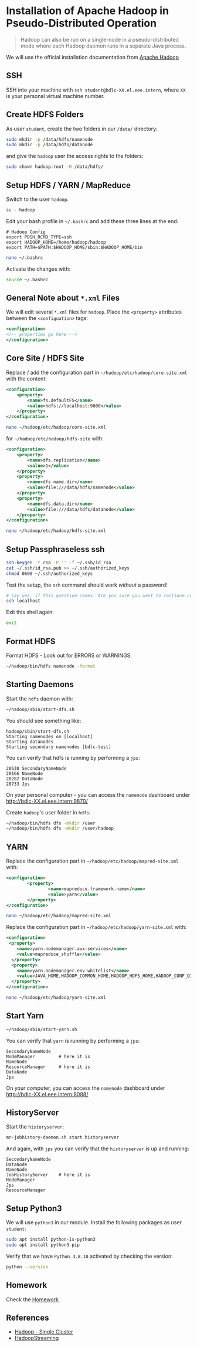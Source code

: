 # Installation of Apache Hadoop in Pseudo-Distributed Operation

> Hadoop can also be run on a single-node in a pseudo-distributed mode where each Hadoop daemon runs in a separate Java process.

We will use the official installation documentation from [Apache Hadoop](https://hadoop.apache.org/docs/stable/hadoop-project-dist/hadoop-common/SingleCluster.html#Pseudo-Distributed_Operation)

## SSH

SSH into your machine with `ssh student@bdlc-XX.el.eee.intern`, where `XX` is your personal virtual machine number.

## Create HDFS Folders

As user `student`, create the two folders in our `/data/` directory:

```bash
sudo mkdir -p /data/hdfs/namenode
sudo mkdir -p /data/hdfs/datanode
```

and give the `hadoop` user the access rights to the folders:

```bash
sudo chown hadoop:root -R /data/hdfs/
```

## Setup HDFS / YARN / MapReduce

Switch to the user `hadoop`.

```bash
su - hadoop
```

Edit your bash profile in `~/.bashrc` and add these three lines at the end:

```text
# Hadoop Config
export PDSH_RCMD_TYPE=ssh
export HADOOP_HOME=/home/hadoop/hadoop
export PATH=$PATH:$HADOOP_HOME/sbin:$HADOOP_HOME/bin
```

```bash
nano ~/.bashrc
```

Activate the changes with:

```bash
source ~/.bashrc
```

## General Note about `*.xml` Files

We will edit several `*.xml` files for `hadoop`. Place the `<property>` attributes between the `<configuation>` tags:

```xml
<configuration>
<!-- properties go here -->
</configuration>
```

## Core Site / HDFS Site

Replace / add the configuration part in `~/hadoop/etc/hadoop/core-site.xml` with the content:

```xml
<configuration>
    <property>
        <name>fs.defaultFS</name>
        <value>hdfs://localhost:9000</value>
    </property>
</configuration>
```

```bash
nano ~/hadoop/etc/hadoop/core-site.xml
```

for `~/hadoop/etc/hadoop/hdfs-site` with:

```xml
<configuration>
    <property>
        <name>dfs.replication</name>
        <value>1</value>
    </property>
    <property>
        <name>dfs.name.dir</name>
        <value>file:///data/hdfs/namenode</value>
    </property>
    <property>
        <name>dfs.data.dir</name>
        <value>file:///data/hdfs/datanode</value>
    </property>
</configuration>
```

```bash
nano ~/hadoop/etc/hadoop/hdfs-site.xml
```

## Setup Passphraseless ssh

```bash
ssh-keygen -t rsa -P '' -f ~/.ssh/id_rsa
cat ~/.ssh/id_rsa.pub >> ~/.ssh/authorized_keys
chmod 0600 ~/.ssh/authorized_keys
```

Test the setup, the `ssh` command should work _without_ a password!

```bash
# say yes, if this question comes: Are you sure you want to continue connecting (yes/no/[fingerprint])? yes
ssh localhost
```

Exit this shell again:

```bash
exit
```

## Format HDFS

Format HDFS - Look out for ERRORS or WARNINGS.

```bash
~/hadoop/bin/hdfs namenode -format
```

## Starting Daemons

Start the `hdfs` daemon with:

```bash
~/hadoop/sbin/start-dfs.sh
```

You should see something like:

```text
hadoop/sbin/start-dfs.sh
Starting namenodes on [localhost]
Starting datanodes
Starting secondary namenodes [bdlc-test]
```

You can verify that hdfs is running by performing a `jps`:

```text
20530 SecondaryNameNode
20166 NameNode
20282 DataNode
20733 Jps
```

On your personal computer - you can access the `namenode` dashboard under http://bdlc-XX.el.eee.intern:9870/

Create `hadoop`'s user folder in `hdfs`:

```bash
~/hadoop/bin/hdfs dfs -mkdir /user
~/hadoop/bin/hdfs dfs -mkdir /user/hadoop
```

## YARN

Replace the configuration part in `~/hadoop/etc/hadoop/mapred-site.xml` with:

```xml
<configuration>
        <property>
                <name>mapreduce.framework.name</name>
                <value>yarn</value>
        </property>
</configuration>
```

```bash
nano ~/hadoop/etc/hadoop/mapred-site.xml
```

Replace the configuration part in `~/hadoop/etc/hadoop/yarn-site.xml` with:

```xml
<configuration>
 <property>
    <name>yarn.nodemanager.aux-services</name>
    <value>mapreduce_shuffle</value>
  </property>
  <property>
    <name>yarn.nodemanager.env-whitelist</name>
    <value>JAVA_HOME,HADOOP_COMMON_HOME,HADOOP_HDFS_HOME,HADOOP_CONF_DIR,CLASSPATH_PREPEND_DISTCACHE,HADOOP_YARN_HOME,HADOOP_HOME,PATH,LANG,TZ,HADOOP_MAPRED_HOME</value>
  </property>
</configuration>
```

```bash
nano ~/hadoop/etc/hadoop/yarn-site.xml
```

## Start Yarn

```bash
~/hadoop/sbin/start-yarn.sh
```

You can verify that `yarn` is running by performing a `jps`:

```text
SecondaryNameNode
NodeManager         # here it is
NameNode
ResourceManager     # here it is
DataNode
Jps
```

On your computer, you can access the `namenode` dashboard under http://bdlc-XX.el.eee.intern:8088/

## HistoryServer

Start the `historyserver`:

```bash
mr-jobhistory-daemon.sh start historyserver
```

And again, with `jps` you can verify that the `historyserver` is up and running:

```text
SecondaryNameNode
DataNode
NameNode
JobHistoryServer    # here it is
NodeManager
Jps
ResourceManager
```

## Setup Python3

We will use `python3` in our module. Install the following packages as user `student`:

```bash
sudo apt install python-is-python3
sudo apt install python3-pip
```

Verify that we have `Python 3.8.10` activated by checking the version:

```bash
python --version
```

## Homework

Check the [Homework](v02_homework.md)

## References

- [Hadoop - Single Cluster](https://hadoop.apache.org/docs/stable/hadoop-project-dist/hadoop-common/SingleCluster.html)
- [HadoopStreaming](https://hadoop.apache.org/docs/r3.3.4/hadoop-streaming/HadoopStreaming.html)
